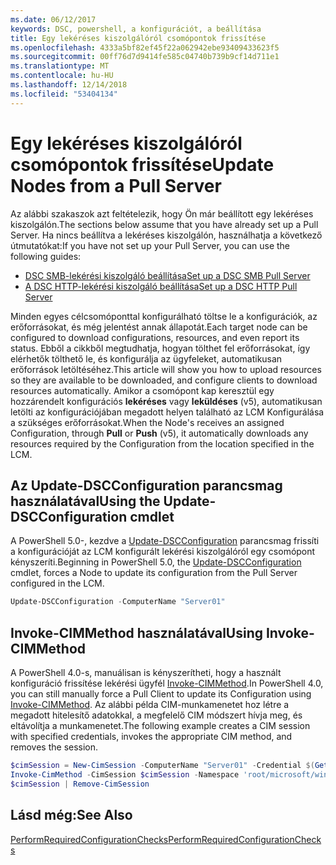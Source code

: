 ```yaml
---
ms.date: 06/12/2017
keywords: DSC, powershell, a konfigurációt, a beállítása
title: Egy lekéréses kiszolgálóról csomópontok frissítése
ms.openlocfilehash: 4333a5bf82ef45f22a062942ebe93409433623f5
ms.sourcegitcommit: 00ff76d7d9414fe585c04740b739b9cf14d711e1
ms.translationtype: MT
ms.contentlocale: hu-HU
ms.lasthandoff: 12/14/2018
ms.locfileid: "53404134"
---
```

# <a name="update-nodes-from-a-pull-server"></a><span data-ttu-id="0c0a0-103">Egy lekéréses kiszolgálóról csomópontok frissítése</span><span class="sxs-lookup"><span data-stu-id="0c0a0-103">Update Nodes from a Pull Server</span></span>

<span data-ttu-id="0c0a0-104">Az alábbi szakaszok azt feltételezik, hogy Ön már beállított egy lekéréses kiszolgálón.</span><span class="sxs-lookup"><span data-stu-id="0c0a0-104">The sections below assume that you have already set up a Pull Server.</span></span> <span data-ttu-id="0c0a0-105">Ha nincs beállítva a lekéréses kiszolgálón, használhatja a következő útmutatókat:</span><span class="sxs-lookup"><span data-stu-id="0c0a0-105">If you have not set up your Pull Server, you can use the following guides:</span></span>

- [<span data-ttu-id="0c0a0-106">DSC SMB-lekérési kiszolgáló beállítása</span><span class="sxs-lookup"><span data-stu-id="0c0a0-106">Set up a DSC SMB Pull Server</span></span>](pullServerSmb.md)
- [<span data-ttu-id="0c0a0-107">A DSC HTTP-lekérési kiszolgáló beállítása</span><span class="sxs-lookup"><span data-stu-id="0c0a0-107">Set up a DSC HTTP Pull Server</span></span>](pullServer.md)

<span data-ttu-id="0c0a0-108">Minden egyes célcsomóponttal konfigurálható töltse le a konfigurációk, az erőforrásokat, és még jelentést annak állapotát.</span><span class="sxs-lookup"><span data-stu-id="0c0a0-108">Each target node can be configured to download configurations, resources, and even report its status.</span></span> <span data-ttu-id="0c0a0-109">Ebből a cikkből megtudhatja, hogyan tölthet fel erőforrásokat, így elérhetők tölthető le, és konfigurálja az ügyfeleket, automatikusan erőforrások letöltéséhez.</span><span class="sxs-lookup"><span data-stu-id="0c0a0-109">This article will show you how to upload resources so they are available to be downloaded, and configure clients to download resources automatically.</span></span> <span data-ttu-id="0c0a0-110">Amikor a csomópont kap keresztül egy hozzárendelt konfigurációs **lekéréses** vagy **leküldéses** (v5), automatikusan letölti az konfigurációjában megadott helyen található az LCM Konfigurálása a szükséges erőforrásokat.</span><span class="sxs-lookup"><span data-stu-id="0c0a0-110">When the Node's receives an assigned Configuration, through **Pull** or **Push** (v5), it automatically downloads any resources required by the Configuration from the location specified in the LCM.</span></span>

## <a name="using-the-update-dscconfiguration-cmdlet"></a><span data-ttu-id="0c0a0-111">Az Update-DSCConfiguration parancsmag használatával</span><span class="sxs-lookup"><span data-stu-id="0c0a0-111">Using the Update-DSCConfiguration cmdlet</span></span>

<span data-ttu-id="0c0a0-112">A PowerShell 5.0-, kezdve a [Update-DSCConfiguration](/powershell/module/psdesiredstateconfiguration/update-dscconfiguration) parancsmag frissíti a konfigurációját az LCM konfigurált lekérési kiszolgálóról egy csomópont kényszeríti.</span><span class="sxs-lookup"><span data-stu-id="0c0a0-112">Beginning in PowerShell 5.0, the [Update-DSCConfiguration](/powershell/module/psdesiredstateconfiguration/update-dscconfiguration) cmdlet, forces a Node to update its configuration from the Pull Server configured in the LCM.</span></span>

```powershell
Update-DSCConfiguration -ComputerName "Server01"
```

## <a name="using-invoke-cimmethod"></a><span data-ttu-id="0c0a0-113">Invoke-CIMMethod használatával</span><span class="sxs-lookup"><span data-stu-id="0c0a0-113">Using Invoke-CIMMethod</span></span>

<span data-ttu-id="0c0a0-114">A PowerShell 4.0-s, manuálisan is kényszerítheti, hogy a használt konfiguráció frissítése lekérési ügyfél [Invoke-CIMMethod](/powershell/module/cimcmdlets/invoke-cimmethod).</span><span class="sxs-lookup"><span data-stu-id="0c0a0-114">In PowerShell 4.0, you can still manually force a Pull Client to update its Configuration using [Invoke-CIMMethod](/powershell/module/cimcmdlets/invoke-cimmethod).</span></span> <span data-ttu-id="0c0a0-115">Az alábbi példa CIM-munkamenetet hoz létre a megadott hitelesítő adatokkal, a megfelelő CIM módszert hívja meg, és eltávolítja a munkamenetet.</span><span class="sxs-lookup"><span data-stu-id="0c0a0-115">The following example creates a CIM session with specified credentials, invokes the appropriate CIM method, and removes the session.</span></span>

```powershell
$cimSession = New-CimSession -ComputerName "Server01" -Credential $(Get-Credential)
Invoke-CimMethod -CimSession $cimSession -Namespace 'root/microsoft/windows/desiredstateconfiguration' -Class 'MSFT_DscLocalConfigurationManager' -MethodName 'PerformRequiredConfigurationChecks' -Arguments @{ 'Flags' = [uint32]1 } -Verbose
$cimSession | Remove-CimSession
```

## <a name="see-also"></a><span data-ttu-id="0c0a0-116">Lásd még:</span><span class="sxs-lookup"><span data-stu-id="0c0a0-116">See Also</span></span>

[<span data-ttu-id="0c0a0-117">PerformRequiredConfigurationChecks</span><span class="sxs-lookup"><span data-stu-id="0c0a0-117">PerformRequiredConfigurationChecks</span></span>](/powershell/dsc/msft-dsclocalconfigurationmanager-performrequiredconfigurationchecks)
